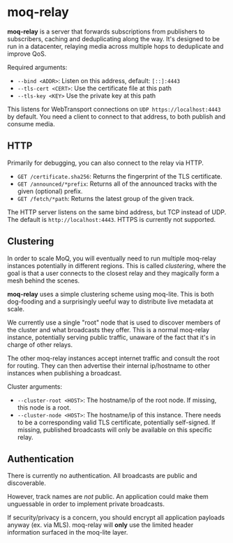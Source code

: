 # moq-relay

**moq-relay** is a server that forwards subscriptions from publishers to subscribers, caching and deduplicating along the way.
It's designed to be run in a datacenter, relaying media across multiple hops to deduplicate and improve QoS.

Required arguments:

-   `--bind <ADDR>`: Listen on this address, default: `[::]:4443`
-   `--tls-cert <CERT>`: Use the certificate file at this path
-   `--tls-key <KEY>` Use the private key at this path

This listens for WebTransport connections on `UDP https://localhost:4443` by default.
You need a client to connect to that address, to both publish and consume media.

## HTTP
Primarily for debugging, you can also connect to the relay via HTTP.

-  `GET /certificate.sha256`: Returns the fingerprint of the TLS certificate.
-  `GET /announced/*prefix`: Returns all of the announced tracks with the given (optional) prefix.
-  `GET /fetch/*path`: Returns the latest group of the given track.

The HTTP server listens on the same bind address, but TCP instead of UDP.
The default is `http://localhost:4443`.
HTTPS is currently not supported.

## Clustering
In order to scale MoQ, you will eventually need to run multiple moq-relay instances potentially in different regions.
This is called *clustering*, where the goal is that a user connects to the closest relay and they magically form a mesh behind the scenes.

**moq-relay** uses a simple clustering scheme using moq-lite.
This is both dog-fooding and a surprisingly ueeful way to distribute live metadata at scale.

We currently use a single "root" node that is used to discover members of the cluster and what broadcasts they offer.
This is a normal moq-relay instance, potentially serving public traffic, unaware of the fact that it's in charge of other relays.

The other moq-relay instances accept internet traffic and consult the root for routing.
They can then advertise their internal ip/hostname to other instances when publishing a broadcast.

Cluster arguments:

-   `--cluster-root <HOST>`: The hostname/ip of the root node. If missing, this node is a root.
-   `--cluster-node <HOST>`: The hostname/ip of this instance. There needs to be a corresponding valid TLS certificate, potentially self-signed. If missing, published broadcasts will only be available on this specific relay.

## Authentication
There is currently no authentication.
All broadcasts are public and discoverable.

However, track names are *not* public.
An application could make them unguessable in order to implement private broadcasts.

If security/privacy is a concern, you should encrypt all application payloads anyway (ex. via MLS).
moq-relay will **only** use the limited header information surfaced in the moq-lite layer.
